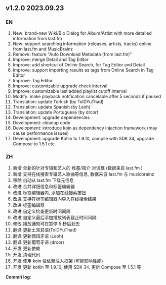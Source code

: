## **v1.2.0 2023.09.23**

### EN

1. New: brand-new Wiki/Bio Dialog for Album/Artist with more detailed information from last.fm
2. New: support searching information (releases, artists, tracks) online from last.fm and MusicBrainz
3. Remove: feature "Auto Download Metadata (from last.fm)"
4. Improve: merge Detail and Tag Editor
5. Improve: add shortcut of Online Search, for Tag Editor and Detail
6. Improve: support importing results as tags from Online Search in Tag Editor
7. Improve: Tag Editor
8. Improve: customizable upgrade check interval
9. Improve: customizable last added playlist cutoff interval
10. Modify: make playback notification cancelable after 5 seconds if paused
11. Translation: update Turkish (by TolDYuThad)
12. Translation: update Spanish (by Leoh)
13. Translation: update Portuguese (by drcor)
14. Development: upgrade dependencies
15. Development: cleanup code
16. Development: introduce koin as dependency injection framework (may cause performance issues)
17. Development: upgrade Kotlin to 1.9.10, compile with SDK 34, upgrade Compose to 1.5.1 etc.




### ZH

1. 新增 全新的针对专辑和艺人的 维基/简介 对话框 (数据来自 last.fm )
2. 新增 支持在线搜索专辑艺人歌曲等信息, 数据来自 last.fm 与 musicbrainz
3. 移除 自动从 last.fm 下载元信息
4. 改进 合并详细信息和标签编辑器
5. 改进 标签编辑器内, 添加在线搜索按钮
6. 改进 支持在标签编辑器内导入在线搜索结果
7. 改进 标签编辑器
8. 改进 自定义检查更新时间间隔
9. 改进 自定义最后添加播放列表截止时间间隔
10. 修改 播放通知可在暂停 5 秒后划去
11. 翻译 更新土耳其语(TolDYuThad)
12. 翻译 更新西班牙语 (Leoh)
13. 翻译 更新葡萄牙语 (drcor)
14. 开发 更新依赖
15. 开发 清理代码
16. 开发 使用 koin 做依赖注入框架 (可能影响性能)
17. 开发 更新 kotlin 至 1.9.10, 使用 SDK 34, 更新 Compose 至 1.5.1 等




**Commit log**: 

